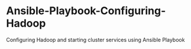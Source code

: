 # Ansible-Playbook-Configuring-Hadoop
Configuring Hadoop and starting cluster services using Ansible Playbook
